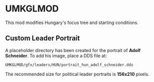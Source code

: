 # UMKGLMOD

This mod modifies Hungary's focus tree and starting conditions.

## Custom Leader Portrait

A placeholder directory has been created for the portrait of **Adolf Schneider**. To add his image, place a DDS file at:

```
UMKGLMOD/gfx/leaders/HUN/portrait_hun_adolf_schneider.dds
```

The recommended size for political leader portraits is **156x210** pixels.
